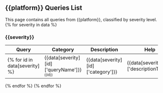 ## {{platform}} Queries List
This page contains all queries from {{platform}}, classified by severity level.
{% for severity in data %}
### <span style="color:{{colors[severity]}}">**{{severity}}**</span>

|            Query            |Category|Description|Help|
|-----------------------------|---|---|---|
{% for id in data[severity] %}|{{data[severity][id]['queryName']}}<br/><sup><sub>{{id}}</sub></sup>|{{data[severity][id]['category']}}|{{data[severity][id]['descriptionText']}}|{% for url in data[severity][id]['descriptionUrl'] %}<a href="{{url}}">Documentation</a><br/>{% endfor %}|
{% endfor %}
{% endfor %}